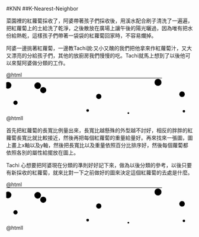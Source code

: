 #KNN
##K-Nearest-Neighbor

菜園裡的紅蘿蔔採收了，阿婆帶著孩子們採收後，用溪水配合刷子清洗了一遍遍，把紅蘿蔔上的土給洗了乾淨，之後散放在廣場上讓午後的陽光曬過，因為唯有把水份給熱乾，這樣孩子們帶著一袋袋的紅蘿蔔回家時，不容易爛掉。

阿婆一邊挑著紅蘿蔔，一邊教Tachi說:又小又醜的我們把他拿來作紅蘿蔔汁，又大又漂亮的分給孩子們，其他的放廚房我們慢慢的吃。Tachi就馬上想到了以後他可以來幫阿婆做分類的工作。

@html 
	<svg width="500" height="100"><circle cx="5" r="8.94427190999916" style="cy: 20;"></circle><circle cx="480" r="3.1622776601683795" style="cy: 90;"></circle><circle cx="250" r="7.0710678118654755" style="cy: 50;"></circle><circle cx="100" r="8.18535277187245" style="cy: 33;"></circle><circle cx="330" r="2.23606797749979" style="cy: 95;"></circle><circle cx="410" r="9.38083151964686" style="cy: 12;"></circle><circle cx="475" r="7.483314773547883" style="cy: 44;"></circle><circle cx="25" r="5.744562646538029" style="cy: 67;"></circle><circle cx="85" r="8.888194417315589" style="cy: 21;"></circle><circle cx="220" r="3.4641016151377544" style="cy: 88;"></circle><g><g class="axis axis--x" fill="none" font-size="10" font-family="sans-serif" text-anchor="middle"><path class="domain" stroke="#000" d="M0.5,-6V0.5H420.5V-6"></path><g class="tick" opacity="1" transform="translate(0,0)"><line stroke="#000" y2="-6" x1="0.5" x2="0.5"></line><text fill="#000" y="-24" x="0.5" dy="0em">#8e0152</text></g><g class="tick" opacity="1" transform="translate(42,0)"><line stroke="#000" y2="-6" x1="0.5" x2="0.5"></line><text fill="#000" y="-24" x="0.5" dy="0em">#c51b7d</text></g><g class="tick" opacity="1" transform="translate(84,0)"><line stroke="#000" y2="-6" x1="0.5" x2="0.5"></line><text fill="#000" y="-24" x="0.5" dy="0em">#de77ae</text></g><g class="tick" opacity="1" transform="translate(126,0)"><line stroke="#000" y2="-6" x1="0.5" x2="0.5"></line><text fill="#000" y="-24" x="0.5" dy="0em">#f1b6da</text></g><g class="tick" opacity="1" transform="translate(168,0)"><line stroke="#000" y2="-6" x1="0.5" x2="0.5"></line><text fill="#000" y="-24" x="0.5" dy="0em">#fde0ef</text></g><g class="tick" opacity="1" transform="translate(210,0)"><line stroke="#000" y2="-6" x1="0.5" x2="0.5"></line><text fill="#000" y="-24" x="0.5" dy="0em">#f7f7f7</text></g><g class="tick" opacity="1" transform="translate(252,0)"><line stroke="#000" y2="-6" x1="0.5" x2="0.5"></line><text fill="#000" y="-24" x="0.5" dy="0em">#e6f5d0</text></g><g class="tick" opacity="1" transform="translate(294,0)"><line stroke="#000" y2="-6" x1="0.5" x2="0.5"></line><text fill="#000" y="-24" x="0.5" dy="0em">#b8e186</text></g><g class="tick" opacity="1" transform="translate(336,0)"><line stroke="#000" y2="-6" x1="0.5" x2="0.5"></line><text fill="#000" y="-24" x="0.5" dy="0em">#7fbc41</text></g><g class="tick" opacity="1" transform="translate(378,0)"><line stroke="#000" y2="-6" x1="0.5" x2="0.5"></line><text fill="#000" y="-24" x="0.5" dy="0em">#4d9221</text></g><g class="tick" opacity="1" transform="translate(420,0)"><line stroke="#000" y2="-6" x1="0.5" x2="0.5"></line><text fill="#000" y="-24" x="0.5" dy="0em">#276419</text></g></g></g></svg>
@htmll

首先把紅蘿蔔的長寬比例量出來，長寬比越懸殊的外型越不討好，相反的胖胖的紅蘿蔔長寬比就比較接近，然後再把每個紅蘿蔔的重量給量好。再來找來一張圖，圖上畫上x軸以及y軸，然後把長寬比以及重量依照百分比排序好，然後每個蘿蔔都依照各別的屬性給擺放在圖上。

Tachi 心想要把阿婆現在分類的準則好好記下來，做為以後分類的參考，以後只要有新採收的紅蘿蔔，就來比對一下之前做好的圖來決定這個紅蘿蔔的去處是什麼。
 
@html
	<svg width="500" height="100"><circle cx="5" r="8.94427190999916" style="cy: 20;"></circle><circle cx="480" r="3.1622776601683795" style="cy: 90;"></circle><circle cx="250" r="7.0710678118654755" style="cy: 50;"></circle><circle cx="100" r="8.18535277187245" style="cy: 33;"></circle><circle cx="330" r="2.23606797749979" style="cy: 95;"></circle><circle cx="410" r="9.38083151964686" style="cy: 12;"></circle><circle cx="475" r="7.483314773547883" style="cy: 44;"></circle><circle cx="25" r="5.744562646538029" style="cy: 67;"></circle><circle cx="85" r="8.888194417315589" style="cy: 21;"></circle><circle cx="220" r="3.4641016151377544" style="cy: 88;"></circle><g><g class="axis axis--x" fill="none" font-size="10" font-family="sans-serif" text-anchor="middle"><path class="domain" stroke="#000" d="M0.5,-6V0.5H420.5V-6"></path><g class="tick" opacity="1" transform="translate(0,0)"><line stroke="#000" y2="-6" x1="0.5" x2="0.5"></line><text fill="#000" y="-24" x="0.5" dy="0em">#8e0152</text></g><g class="tick" opacity="1" transform="translate(42,0)"><line stroke="#000" y2="-6" x1="0.5" x2="0.5"></line><text fill="#000" y="-24" x="0.5" dy="0em">#c51b7d</text></g><g class="tick" opacity="1" transform="translate(84,0)"><line stroke="#000" y2="-6" x1="0.5" x2="0.5"></line><text fill="#000" y="-24" x="0.5" dy="0em">#de77ae</text></g><g class="tick" opacity="1" transform="translate(126,0)"><line stroke="#000" y2="-6" x1="0.5" x2="0.5"></line><text fill="#000" y="-24" x="0.5" dy="0em">#f1b6da</text></g><g class="tick" opacity="1" transform="translate(168,0)"><line stroke="#000" y2="-6" x1="0.5" x2="0.5"></line><text fill="#000" y="-24" x="0.5" dy="0em">#fde0ef</text></g><g class="tick" opacity="1" transform="translate(210,0)"><line stroke="#000" y2="-6" x1="0.5" x2="0.5"></line><text fill="#000" y="-24" x="0.5" dy="0em">#f7f7f7</text></g><g class="tick" opacity="1" transform="translate(252,0)"><line stroke="#000" y2="-6" x1="0.5" x2="0.5"></line><text fill="#000" y="-24" x="0.5" dy="0em">#e6f5d0</text></g><g class="tick" opacity="1" transform="translate(294,0)"><line stroke="#000" y2="-6" x1="0.5" x2="0.5"></line><text fill="#000" y="-24" x="0.5" dy="0em">#b8e186</text></g><g class="tick" opacity="1" transform="translate(336,0)"><line stroke="#000" y2="-6" x1="0.5" x2="0.5"></line><text fill="#000" y="-24" x="0.5" dy="0em">#7fbc41</text></g><g class="tick" opacity="1" transform="translate(378,0)"><line stroke="#000" y2="-6" x1="0.5" x2="0.5"></line><text fill="#000" y="-24" x="0.5" dy="0em">#4d9221</text></g><g class="tick" opacity="1" transform="translate(420,0)"><line stroke="#000" y2="-6" x1="0.5" x2="0.5"></line><text fill="#000" y="-24" x="0.5" dy="0em">#276419</text></g></g></g></svg>
@htmll


